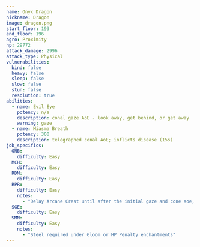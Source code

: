 ```yaml
---
name: Onyx Dragon
nickname: Dragon
image: dragon.png
start_floor: 193
end_floor: 196
agro: Proximity
hp: 29772
attack_damage: 2996
attack_type: Physical
vulnerabilities:
  bind: false
  heavy: false
  sleep: false
  slow: false
  stun: false
  resolution: true
abilities:
  - name: Evil Eye
    potency: n/a
    description: conal gaze AoE - look away, get behind, or get away
    warning: gaze
  - name: Miasma Breath
    potency: 300
    description: telegraphed conal AoE; inflicts disease (15s)
job_specifics:
  GNB:
    difficulty: Easy
  MCH:
    difficulty: Easy
  RDM:
    difficulty: Easy
  RPR:
    difficulty: Easy
    notes:
      - "Delay Arcane Crest until after the initial gaze and cone aoe, or else it will go to waste"
  SGE:
    difficulty: Easy
  SMN:
    difficulty: Easy
    notes:
      - "Steel required under Gloom or HP Penalty enchantments"
---
```

